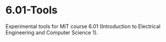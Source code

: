 6.01-Tools
==========

Experimental tools for MIT course 6.01 (Introduction to Electrical Engineering and Computer Science 1).